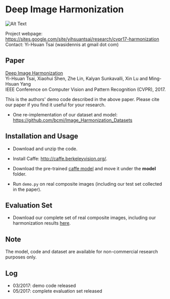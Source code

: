 # Deep Image Harmonization

![Alt Text](https://github.com/wasidennis/DeepHarmonization/blob/master/before_after.gif) 

Project webpage: https://sites.google.com/site/yihsuantsai/research/cvpr17-harmonization <br />
Contact: Yi-Hsuan Tsai (wasidennis at gmail dot com)

## Paper
[Deep Image Harmonization](https://arxiv.org/abs/1703.00069) <br />
Yi-Hsuan Tsai, Xiaohui Shen, Zhe Lin, Kalyan Sunkavalli, Xin Lu and Ming-Hsuan Yang <br />
IEEE Conference on Computer Vision and Pattern Recognition (CVPR), 2017.

This is the authors' demo code described in the above paper. Please cite our paper if you find it useful for your research.

* One re-implementation of our dataset and model: https://github.com/bcmi/Image_Harmonization_Datasets

## Installation and Usage
* Download and unzip the code.

* Install Caffe: http://caffe.berkeleyvision.org/.

* Download the pre-trained [caffe model](http://vllab.ucmerced.edu/ytsai/CVPR17/harmonize_iter_200000.caffemodel) and move it under the **model** folder.

* Run `demo.py` on real composite images (including our test set collected in the paper).

## Evaluation Set
* Download our complete set of real composite images, including our harmonization results [here](http://vllab.ucmerced.edu/ytsai/CVPR17/real_data.zip).

## Note
The model, code and dataset are available for non-commercial research purposes only.

## Log
* 03/2017: demo code released
* 05/2017: complete evaluation set released


